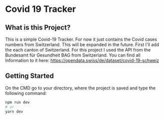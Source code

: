 # Covid 19 Tracker

## What is this Project?
This is a simple Covid-19 Tracker. For now it just contains the Covid cases numbers from Switzerland. This will be expanded in the future. First I'll add the each canton of Switzerland.
For this project I used the API from the Bundesamt für Gesundheit BAG from Switzerland. You can find all Information to it here: https://opendata.swiss/de/dataset/covid-19-schweiz


## Getting Started

On the CMD go to your directory, where the project is saved and type the following command: 

```bash
npm run dev
# or
yarn dev
```

